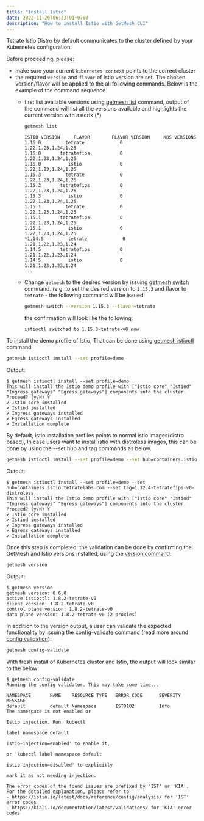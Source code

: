 ```yaml
---
title: "Install Istio"
date: 2022-11-26T06:33:01+0700
description: "How to install Istio with GetMesh CLI"
---
```

Tetrate Istio Distro by default communicates to the cluster defined by your Kubernetes configuration. 

Before proceeding, please:

- make sure your current `kubernetes context` points to the correct cluster
- the required `version` and `flavor` of Istio version are set. The chosen version/flavor will be applied to the all following commands. Below is the example of the command sequence.
  - first list available versions using [getmesh list](/getmesh-cli/reference/getmesh_list) command, output of the command will list all the versions available and highlights the current version with asterix (__*__)

    ```sh
    getmesh list
    ```

    ```pre
    ISTIO VERSION     FLAVOR        FLAVOR VERSION     K8S VERSIONS     
    1.16.0         tetrate             0         1.22,1.23,1.24,1.25
    1.16.0       tetratefips           0         1.22,1.23,1.24,1.25
    1.16.0          istio              0         1.22,1.23,1.24,1.25
    1.15.3         tetrate             0         1.22,1.23,1.24,1.25
    1.15.3       tetratefips           0         1.22,1.23,1.24,1.25
    1.15.3          istio              0         1.22,1.23,1.24,1.25
    1.15.1         tetrate             0         1.22,1.23,1.24,1.25
    1.15.1       tetratefips           0         1.22,1.23,1.24,1.25
    1.15.1          istio              0         1.22,1.23,1.24,1.25
    *1.14.5         tetrate             0         1.21,1.22,1.23,1.24
    1.14.5       tetratefips           0         1.21,1.22,1.23,1.24
    1.14.5          istio              0         1.21,1.22,1.23,1.24
    ...
    ```

  - Change `getmesh` to the desired version by issuing [getmesh switch](/getmesh-cli/reference/getmesh_list) command. (e.g. to set the desired version to `1.15.3` and flavor to `tetrate` - the following command will be issued:

    ```sh
    getmesh switch --version 1.15.3 --flavor=tetrate    
    ```

    the confirmation will look like the following:

    ```
    istioctl switched to 1.15.3-tetrate-v0 now
    ```

To install the demo profile of Istio, That can be done using [getmesh istioctl](/getmesh-cli/reference/getmesh_istioctl) command

```sh
getmesh istioctl install --set profile=demo
```

Output:
```pre
$ getmesh istioctl install --set profile=demo
This will install the Istio demo profile with ["Istio core" "Istiod" "Ingress gateways" "Egress gateways"] components into the cluster. Proceed? (y/N) Y
✔ Istio core installed
✔ Istiod installed
✔ Ingress gateways installed
✔ Egress gateways installed
✔ Installation complete
```

By default, istio installation profiles points to normal istio images(distro based), In case users want to install istio with distroless images, this can be done by using the --set hub and tag commands as below.

```sh
getmesh istioctl install --set profile=demo --set hub=containers.istio.tetratelabs.com --set tag=1.12.4-tetratefips-v0-distroless
```

Output:

```pre
$ getmesh istioctl install --set profile=demo --set hub=containers.istio.tetratelabs.com --set tag=1.12.4-tetratefips-v0-distroless
This will install the Istio demo profile with ["Istio core" "Istiod" "Ingress gateways" "Egress gateways"] components into the cluster. Proceed? (y/N) Y
✔ Istio core installed
✔ Istiod installed
✔ Ingress gateways installed
✔ Egress gateways installed
✔ Installation complete
```

Once this step is completed, the validation can be done by confirming the GetMesh and Istio versions installed, using the [version command](/getmesh-cli/reference/getmesh_version):

```sh
getmesh version
```

Output:
```pre
$ getmesh version
getmesh version: 0.6.0
active istioctl: 1.8.2-tetrate-v0
client version: 1.8.2-tetrate-v0
control plane version: 1.8.2-tetrate-v0
data plane version: 1.8.2-tetrate-v0 (2 proxies)
```

In addition  to the version output, a user can validate the expected functionality by issuing the [config-validate command](/getmesh-cli/reference/getmesh_config-validate) (read more around [config validation](/config-validation)):

```sh
getmesh config-validate
```

With fresh install of Kubernetes cluster and Istio, the output will look similar to the below:

```pre
$ getmesh config-validate
Running the config validator. This may take some time...

NAMESPACE       NAME    RESOURCE TYPE   ERROR CODE      SEVERITY        MESSAGE
default         default Namespace       IST0102         Info          The namespace is not enabled or
                                                                      Istio injection. Run 'kubectl 
                                                                      label namespace default 
                                                                      istio-injection=enabled' to enable it,
                                                                      or 'kubectl label namespace default
                                                                      istio-injection=disabled' to explicitly
                                                                      mark it as not needing injection.

The error codes of the found issues are prefixed by 'IST' or 'KIA'. For the detailed explanation, please refer to
- https://istio.io/latest/docs/reference/config/analysis/ for 'IST' error codes
- https://kiali.io/documentation/latest/validations/ for 'KIA' error codes
```
